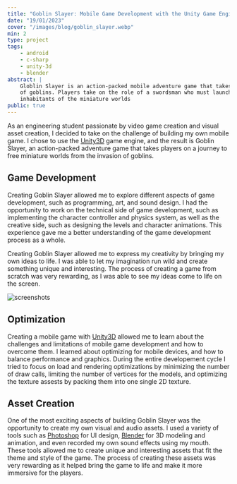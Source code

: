 ```yaml
---
title: "Goblin Slayer: Mobile Game Development with the Unity Game Engine"
date: "19/01/2023"
cover: "/images/blog/goblin_slayer.webp"
min: 2
type: project
tags:
    - android
    - c-sharp
    - unity-3d
    - blender
abstract: |
    Globlin Slayer is an action-packed mobile adventure game that takes you on a journey to free miniature worlds from the invasion
    of goblins. Players take on the role of a swordsman who must launch swords at the incoming goblin horde to protect the innocent
    inhabitants of the miniature worlds
public: true
---
```


As an engineering student passionate by video game creation and visual asset creation, I decided to take on the challenge of building my own mobile game. I chose to use the [Unity3D](https://unity.com/) game engine, and the result is Goblin Slayer, an action-packed adventure game that takes players on a journey to free miniature worlds from the invasion of goblins.

## Game Development

Creating Goblin Slayer allowed me to explore different aspects of game development, such as programming, art, and sound design. I had the opportunity to work on the technical side of game development, such as implementing the character controller and physics system, as well as the creative side, such as designing the levels and character animations. This experience gave me a better understanding of the game development process as a whole.

Creating Goblin Slayer allowed me to express my creativity by bringing my own ideas to life. I was able to let my imagination run wild and create something unique and interesting. The process of creating a game from scratch was very rewarding, as I was able to see my ideas come to life on the screen.

![screenshots](/images/blog/goblin_slayer_screenshots.webp)

## Optimization

Creating a mobile game with [Unity3D](https://unity.com/) allowed me to learn about the challenges and limitations of mobile game development and how to overcome them. I learned about optimizing for mobile devices, and how to balance performance and graphics. During the entire developement cycle I tried to focus on load and rendering optimizations by minimizing the number of draw calls, limiting the number of vertices for the models, and optimizing the texture assests by packing them into one single 2D texture.

## Asset Creation

One of the most exciting aspects of building Goblin Slayer was the opportunity to create my own visual and audio assets. I used a variety of tools such as [Photoshop](https://www.adobe.com/fr/products/photoshop/) for UI design, [Blender](https://www.blender.org/) for 3D modeling and animation, and even recorded my own sound effects using my mouth. These tools allowed me to create unique and interesting assets that fit the theme and style of the game. The process of creating these assets was very rewarding as it helped bring the game to life and make it more immersive for the players.